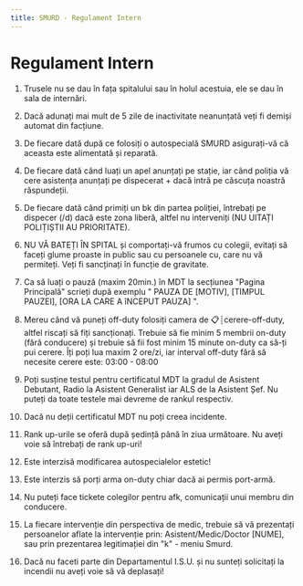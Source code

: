 ```yaml
---
title: SMURD - Regulament Intern
---
```


# <span class="title-font">Regulament Intern</span>

1. Trusele nu se dau în fața spitalului sau în holul acestuia, ele se dau în sala de internări.

2. Dacă adunați mai mult de 5 zile de inactivitate neanunțată veți fi demiși automat din facțiune.

3. De fiecare dată după ce folosiți o autospecială SMURD asigurați-vă că aceasta este alimentată și reparată.

4. De fiecare dată când luați un apel anunțați pe stație, iar când poliția vă cere asistența anunțați pe dispecerat + dacă intră pe căscuța noastră răspundeții.

5. De fiecare dată când primiți un bk din partea poliției, întrebați pe dispecer (/d) dacă este zona liberă, altfel nu interveniți (NU UITAȚI POLIȚIȘTII AU PRIORITATE).

6. NU VĂ BATEȚI ÎN SPITAL și comportați-vă frumos cu colegii, evitați să faceți glume proaste in public sau cu persoanele cu, care nu vă permiteți. Veți fi sancținați în funcție de gravitate.

7. Ca să luați o pauză (maxim 20min.) în MDT la secțiunea "Pagina Principală" scrieți după exemplu  " PAUZA DE [MOTIV], [TIMPUL PAUZEI], [ORA LA CARE A îNCEPUT PAUZA] ".

8. Mereu când vă puneți off-duty folosiți camera de ⁠📋┊cerere-off-duty, altfel riscați să fiți sancționați. Trebuie să fie minim 5 membrii on-duty (fără conducere) și trebuie să fii fost minim 15 minute on-duty ca să-ți pui cerere. Îți poți lua maxim 2 ore/zi, iar interval off-duty fără să necesite cerere este: 03:00 - 08:00

9. Poți susține testul pentru certificatul MDT la gradul de Asistent Debutant, Radio la Asistent Generalist iar ALS de la Asistent Șef. Nu puteți da toate testele mai devreme de rankul respectiv.

10. Dacă nu deții certificatul MDT nu poți creea incidente.

11. Rank up-urile se oferă după ședință până în ziua următoare. Nu aveți voie să întrebați de rank up-uri!

12. Este interzisă modificarea autospecialelor estetic!

13. Este interzis să porți arma on-duty chiar dacă ai permis port-armă.

14. Nu puteți face tickete colegilor pentru afk, comunicații unui membru din conducere.

15. La fiecare intervenție din perspectiva de medic, trebuie să vă prezentați persoanelor aflate la intervenție prin: Asistent/Medic/Doctor [NUME], sau prin prezentarea legitimației din "k" - meniu Smurd.

16. Dacă nu faceti parte din Departamentul I.S.U. și nu sunteți solicitați la incendii nu aveți voie să vă deplasați!